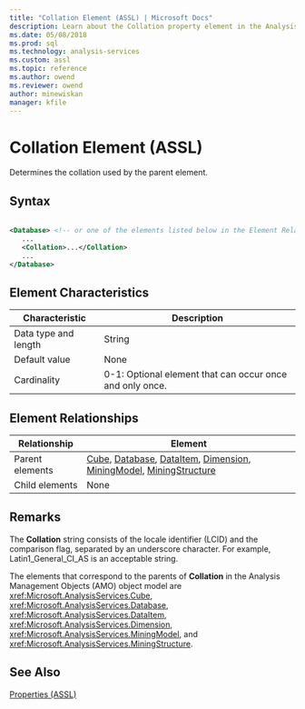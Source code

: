 ```yaml
---
title: "Collation Element (ASSL) | Microsoft Docs"
description: Learn about the Collation property element in the Analysis Services Scripting Language (ASSL) schema.
ms.date: 05/08/2018
ms.prod: sql
ms.technology: analysis-services
ms.custom: assl
ms.topic: reference
ms.author: owend
ms.reviewer: owend
author: minewiskan
manager: kfile
---
```

# Collation Element (ASSL)

  Determines the collation used by the parent element.  
  
## Syntax  
  
```xml  
  
<Database> <!-- or one of the elements listed below in the Element Relationships table -->  
   ...  
   <Collation>...</Collation>  
   ...  
</Database>  
```  
  
## Element Characteristics  
  
|Characteristic|Description|  
|--------------------|-----------------|  
|Data type and length|String|  
|Default value|None|  
|Cardinality|0-1: Optional element that can occur once and only once.|  
  
## Element Relationships  
  
|Relationship|Element|  
|------------------|-------------|  
|Parent elements|[Cube](../objects/cube-element-assl.md), [Database](../objects/database-element-assl.md), [DataItem](../data-type/dataitem-data-type-assl.md), [Dimension](../objects/dimension-element-assl.md), [MiningModel](../objects/miningmodel-element-assl.md), [MiningStructure](../objects/miningstructure-element-assl.md)|  
|Child elements|None|  
  
## Remarks  
 The **Collation** string consists of the locale identifier (LCID) and the comparison flag, separated by an underscore character. For example, Latin1_General_CI_AS is an acceptable string.  
  
 The elements that correspond to the parents of **Collation** in the Analysis Management Objects (AMO) object model are <xref:Microsoft.AnalysisServices.Cube>, <xref:Microsoft.AnalysisServices.Database>, <xref:Microsoft.AnalysisServices.DataItem>, <xref:Microsoft.AnalysisServices.Dimension>, <xref:Microsoft.AnalysisServices.MiningModel>, and <xref:Microsoft.AnalysisServices.MiningStructure>.  
  
## See Also  
 [Properties &#40;ASSL&#41;](properties-assl.md)  
  
  

